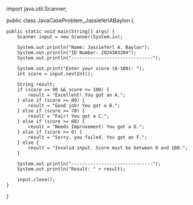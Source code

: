 import java.util.Scanner;

public class JavaCaseProblem_JassieferlABaylon {

    public static void main(String[] args) {
        Scanner input = new Scanner(System.in);

        System.out.println("Name: Jassieferl A. Baylon");
        System.out.println("ID Number: 2024303204");
        System.out.println("------------------------------");

        System.out.print("Enter your score (0-100): ");
        int score = input.nextInt();

        String result;
        if (score >= 90 && score <= 100) {
            result = "Excellent! You got an A.";
        } else if (score >= 80) {
            result = "Good job! You got a B.";
        } else if (score >= 70) {
            result = "Fair! You got a C.";
        } else if (score >= 60) {
            result = "Needs Improvement! You got a D.";
        } else if (score >= 0) {
            result = "Sorry, you failed. You got an F.";
        } else {
            result = "Invalid input. Score must be between 0 and 100.";
        }

        System.out.println("------------------------------");
        System.out.println("Result: " + result);

        input.close();
    }
}
